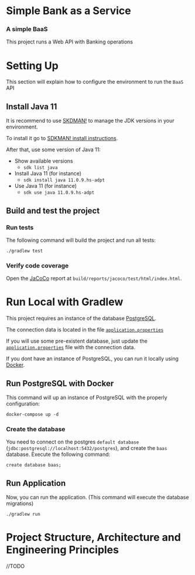 # Simple Bank as a Service
### A simple BaaS 
This project runs a Web API with Banking operations

# Setting Up
This section will explain how to configure the environment to run the `BaaS` API

## Install Java 11
It is recommend to use [SKDMAN!](https://sdkman.io) to manage the JDK versions in your environment.

To install it go to [SDKMAN! install instructions](https://sdkman.io/install).

After that, use some version of Java 11:
 - Show available versions 
   - `sdk list java`
 - Install Java 11 (for instance)
   - `sdk install java 11.0.9.hs-adpt`
 - Use Java 11 (for instance)
   - `sdk use java 11.0.9.hs-adpt`

## Build and test the project
### Run tests
The following command will build the project and run all tests:

`./gradlew test`

### Verify code coverage 
Open the [JaCoCo](https://www.jacoco.org/jacoco/) report at `build/reports/jacoco/test/html/index.html`.


# Run Local with Gradlew
This project requires an instance of the database [PostgreSQL](https://www.postgresql.org/). 

The connection data is located in the file [`application.properties`](https://github.com/fredpolicarpo/spring-boot-seed/blob/main/src/main/resources/application.properties)

If you will use some pre-existent database, just update the [`application.properties`](https://github.com/fredpolicarpo/spring-boot-seed/blob/main/src/main/resources/application.properties) 
file with the connection data.

If you dont have an instance of PostgreSQL, you can run it locally using [Docker](https://www.docker.com/).

## Run PostgreSQL with Docker
This command will up an instance of PostgreSQL with the properly configuration:

`docker-compose up -d`

### Create the database
You need to connect on the postgres `default database` (`jdbc:postgresql://localhost:5432/postgres`), and create the `baas` database.
Execute the following command:

`create database baas;`

## Run Application
Now, you can run the application. (This command will execute the database migrations)

`./gradlew run`

# Project Structure, Architecture and  Engineering Principles
//TODO